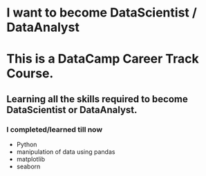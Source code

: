 # I want to become DataScientist / DataAnalyst

# This is a DataCamp Career Track Course.

## Learning all the skills required to become DataScientist or DataAnalyst.
### I completed/learned till now
* Python
* manipulation of data using pandas
* matplotlib
* seaborn

